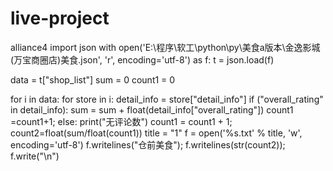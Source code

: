 # live-project
alliance4
import json
with open('E:\程序\软工\python\py\美食a版本\金逸影城(万宝商圈店)美食.json', 'r', encoding='utf-8') as f:
    t = json.load(f)

data = t["shop_list"]
sum = 0
count1 = 0

for i in data:
    for store in i:
        detail_info = store["detail_info"]
        if ("overall_rating" in detail_info):
            sum = sum + float(detail_info["overall_rating"])
            count1 =count1+1;
        else:
            print("无评论数")
            count1 = count1 + 1;
count2=float(sum/float(count1))
title = "1"
f = open('%s.txt' % title, 'w', encoding='utf-8')
f.writelines("仓前美食");
f.writelines(str(count2));
f.write("\n")
